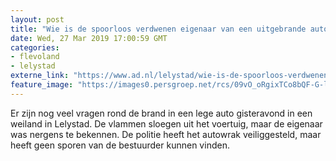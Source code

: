 ```yaml
---
layout: post
title: "Wie is de spoorloos verdwenen eigenaar van een uitgebrande auto in Lelystad?"
date: Wed, 27 Mar 2019 17:00:59 GMT
categories: 
- flevoland 
- lelystad 
externe_link: "https://www.ad.nl/lelystad/wie-is-de-spoorloos-verdwenen-eigenaar-van-een-uitgebrande-auto-in-lelystad~a4fe09de/"
feature_image: "https://images0.persgroep.net/rcs/09vO_oRgixTCo8bQF-G-lKR89Mo/diocontent/144283470/_fitwidth/400/?appId=21791a8992982cd8da851550a453bd7f&quality=0.7"
---
```


Er zijn nog veel vragen rond de brand in een lege auto gisteravond in een weiland in Lelystad. De vlammen sloegen uit het voertuig, maar de eigenaar was nergens te bekennen. De politie heeft het autowrak veiliggesteld, maar heeft geen sporen van de bestuurder kunnen vinden.

